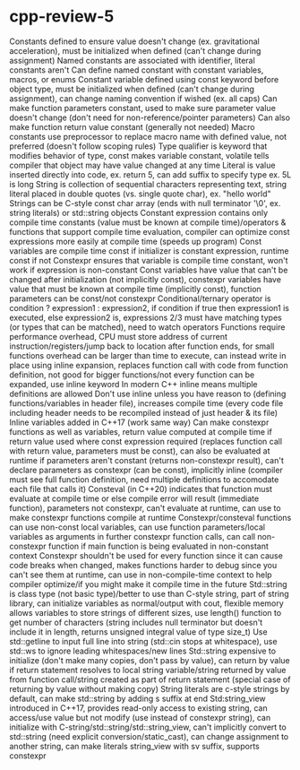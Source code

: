 # cpp-review-5

Constants defined to ensure value doesn't change (ex. gravitational acceleration), must be initialized when defined (can't change during assignment)
Named constants are associated with identifier, literal constants aren't
Can define named constant with constant variables, macros, or enums
Constant variable defined using const keyword before object type, must be initialized when defined (can't change during assignment), can change naming convention if wished (ex. all caps)
Can make function parameters constant, used to make sure parameter value doesn't change (don't need for non-reference/pointer parameters)
Can also make function return value constant (generally not needed)
Macro constants use preprocessor to replace macro name with defined value, not preferred (doesn't follow scoping rules)
Type qualifier is keyword that modifies behavior of type, const makes variable constant, volatile tells compiler that object may have value changed at any time
Literal is value inserted directly into code, ex. return 5, can add suffix to specify type ex. 5L is long
String is collection of sequential characters representing text, string literal placed in double quotes (vs. single quote char), ex. "hello world"
Strings can be C-style const char array (ends with null terminator '\0', ex. string literals) or std::string objects
Constant expression contains only compile time constants (value must be known at compile time)/operators & functions that support compile time evaluation, compiler can optimize const expressions more easily at compile time (speeds up program)
Const variables are compile time const if initializer is constant expression, runtime const if not
Constexpr ensures that variable is compile time constant, won't work if expression is non-constant
Const variables have value that can't be changed after initialization (not implicitly const), constexpr variables have value that must be known at compile time (implicitly const), function parameters can be const/not constexpr
Conditional/ternary operator is condition ? expression1 : expression2, if condition if true then expression1 is executed, else expression2 is, expressions 2/3 must have matching types (or types that can be matched), need to watch operators
Functions require performance overhead, CPU must store address of current instruction/registers/jump back to location after function ends, for small functions overhead can be larger than time to execute, can instead write in place using inline expansion, replaces function call with code from function definition, not good for bigger functions/not every function can be expanded, use inline keyword
In modern C++ inline means multiple definitions are allowed
Don't use inline unless you have reason to (defining functions/variables in header file), increases compile time (every code file including header needs to be recompiled instead of just header & its file)
Inline variables added in C++17 (work same way)
Can make constexpr functions as well as variables, return value computed at compile time if return value used where const expression required (replaces function call with return value, parameters must be const), can also be evaluated at runtime if parameters aren't constant (returns non-constexpr result), can't declare parameters as constexpr (can be const), implicitly inline (compiler must see full function definition, need multiple definitions to accomodate each file that calls it)
Consteval (in C++20) indicates that function must evaluate at compile time or else compile error will result (immediate function), parameters not constexpr, can't evaluate at runtime, can use to make constexpr functions compile at runtime
Constexpr/consteval functions can use non-const local variables, can use function parameters/local variables as arguments in further constexpr function calls, can call non-constexpr function if main function is being evaluated in non-constant context
Constexpr shouldn't be used for every function since it can cause code breaks when changed, makes functions harder to debug since you can't see them at runtime, can use in non-compile-time context to help compiler optimize/if you might make it compile time in the future
Std::string is class type (not basic type)/better to use than C-style string, part of string library, can initialize variables as normal/output with cout, flexible memory allows variables to store strings of different sizes, use length() function to get number of characters (string includes null terminator but doesn't include it in length, returns unsigned integral value of type size_t)
Use std::getline to input full line into string (std::cin stops at whitespace), use std::ws to ignore leading whitespaces/new lines
Std::string expensive to initialize (don't make many copies, don't pass by value), can return by value if return statement resolves to local string variable/string returned by value from function call/string created as part of return statement (special case of returning by value without making copy)
String literals are c-style strings by default, can make std::string by adding s suffix at end
Std:string_view introduced in C++17, provides read-only access to existing string, can access/use value but not modify (use instead of constexpr string), can initialize with C-string/std::string/std::string_view, can't implicitly convert to std::string (need explicit conversion/static_cast), can change assignment to another string, can make literals string_view with sv suffix, supports constexpr
